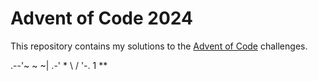 # Advent of Code 2024
This repository contains my solutions to the [Advent of Code](https://adventofcode.com/) challenges.

   .--'~ ~ ~|        .-' *       \  /     '-.   1 **